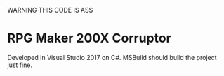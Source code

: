 WARNING THIS CODE IS ASS

# RPG Maker 200X Corruptor

Developed in Visual Studio 2017 on C#. MSBuild should build the project just fine.
